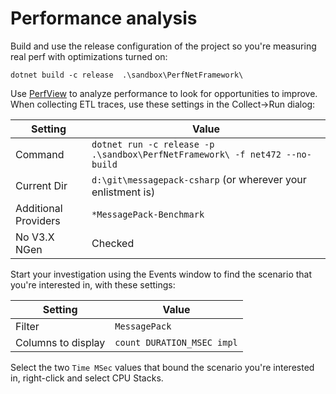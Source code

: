 ﻿# Performance analysis

Build and use the release configuration of the project so you're measuring real perf with optimizations turned on:

    dotnet build -c release  .\sandbox\PerfNetFramework\

Use [PerfView](https://github.com/Microsoft/perfview/blob/master/documentation/Downloading.md) to analyze performance
to look for opportunities to improve.
When collecting ETL traces, use these settings in the Collect->Run dialog:

| Setting     | Value |
|-------------|-------|
| Command     | `dotnet run -c release -p .\sandbox\PerfNetFramework\ -f net472 --no-build`
| Current Dir | `d:\git\messagepack-csharp` (or wherever your enlistment is)
| Additional Providers | `*MessagePack-Benchmark`
| No V3.X NGen | Checked

Start your investigation using the Events window to find the scenario that you're interested in,
with these settings:

| Setting    | Value |
|------------|-------|
| Filter     | `MessagePack`
| Columns to display | `count DURATION_MSEC impl`

Select the two `Time MSec` values that bound the scenario you're interested in, right-click and select CPU Stacks.
